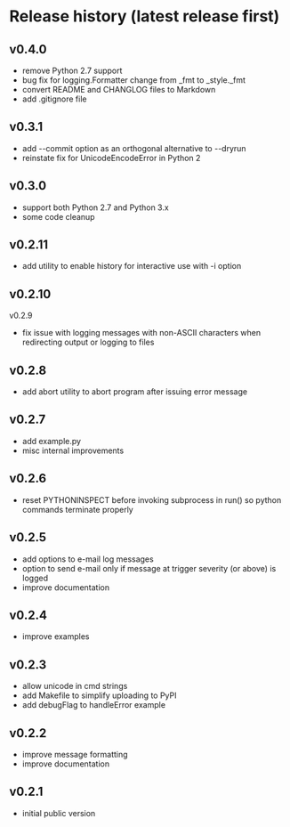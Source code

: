 # Release history (latest release first)

## v0.4.0
- remove Python 2.7 support
- bug fix for logging.Formatter change from _fmt to _style._fmt
- convert README and CHANGLOG files to Markdown
- add .gitignore file

## v0.3.1
- add --commit option as an orthogonal alternative to --dryrun
- reinstate fix for UnicodeEncodeError in Python 2

## v0.3.0
- support both Python 2.7 and Python 3.x
- some code cleanup

## v0.2.11
- add utility to enable history for interactive use with -i option

## v0.2.10
v0.2.9
- fix issue with logging messages with non-ASCII characters when redirecting output or logging to files

## v0.2.8
- add abort utility to abort program after issuing error message

## v0.2.7
- add example.py
- misc internal improvements

## v0.2.6
- reset PYTHONINSPECT before invoking subprocess in run() so python commands terminate properly

## v0.2.5
- add options to e-mail log messages
- option to send e-mail only if message at trigger severity (or above) is logged
- improve documentation

## v0.2.4
- improve examples

## v0.2.3
- allow unicode in cmd strings
- add Makefile to simplify uploading to PyPI
- add debugFlag to handleError example

## v0.2.2
- improve message formatting
- improve documentation

## v0.2.1
- initial public version
